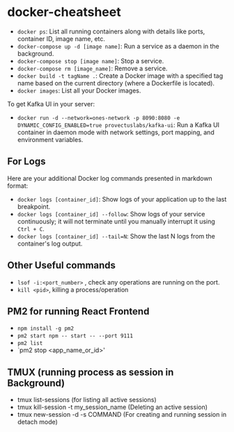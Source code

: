 # docker-cheatsheet

- `docker ps`: List all running containers along with details like ports, container ID, image name, etc.
- `docker-compose up -d [image name]`: Run a service as a daemon in the background.
- `docker-compose stop [image name]`: Stop a service.
- `docker-compose rm [image_name]`: Remove a service.
- `docker build -t tagName .`: Create a Docker image with a specified tag name based on the current directory (where a Dockerfile is located).
- `docker images`: List all your Docker images.

To get Kafka UI in your server:

- `docker run -d --network=ones-network -p 8090:8080 -e DYNAMIC_CONFIG_ENABLED=true provectuslabs/kafka-ui`: Run a Kafka UI container in daemon mode with network settings, port mapping, and environment variables.

## For Logs
Here are your additional Docker log commands presented in markdown format:

- `docker logs [container_id]`: Show logs of your application up to the last breakpoint.
- `docker logs [container_id] --follow`: Show logs of your service continuously; it will not terminate until you manually interrupt it using `Ctrl + C`.
- `docker logs [container_id] --tail=N`: Show the last N logs from the container's log output.

## Other Useful commands

- `lsof -i:<port_number>` , check any operations are running on the port.
- `kill <pid>`, killing a process/operation

## PM2 for running React Frontend 
- `npm install -g pm2`
- `pm2 start npm -- start -- --port 9111`
- `pm2 list`
- `pm2 stop <app_name_or_id>'

## TMUX (running process as session in Background)
- tmux list-sessions (for listing all active sessions)
- tmux kill-session -t my_session_name (Deleting an active session)
- tmux new-session -d -s COMMAND (For creating and running session in detach mode)
